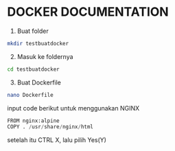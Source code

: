 # DOCKER DOCUMENTATION

1. Buat folder
```bash
mkdir testbuatdocker
```

2. Masuk ke foldernya
```bash
cd testbuatdocker
```

3. Buat Dockerfile
```bash
nano Dockerfile
```
input code berikut untuk menggunakan NGINX
```python
FROM nginx:alpine
COPY . /usr/share/nginx/html
```
setelah itu CTRL X, lalu pilih Yes(Y)
